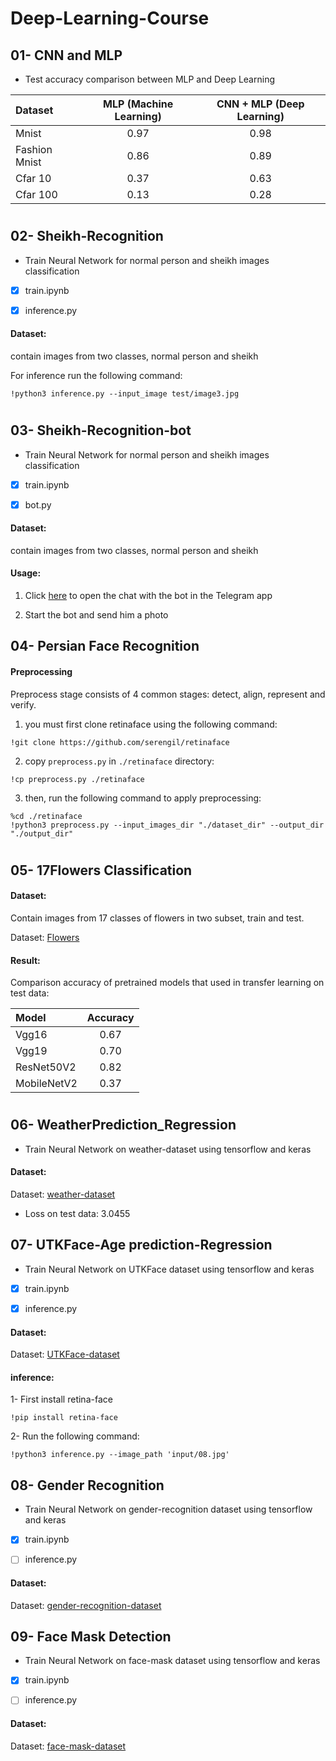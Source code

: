 # Deep-Learning-Course

## 01- CNN and MLP

- Test accuracy comparison between MLP and Deep Learning

| Dataset | MLP (Machine Learning) | CNN + MLP (Deep Learning) |
| :---         |     :---:      |          :---: |
| Mnist  | 0.97     | 0.98    |
|Fashion Mnist     | 0.86       | 0.89    |
|Cfar 10     | 0.37       | 0.63      |
|Cfar 100     | 0.13       | 0.28      |

#

## 02- Sheikh-Recognition

- Train Neural Network for normal person and sheikh images classification

- [x] train.ipynb

- [x] inference.py

#### Dataset: 

contain images from two classes, normal person and sheikh

For inference run the following command:

```
!python3 inference.py --input_image test/image3.jpg

```

#

## 03- Sheikh-Recognition-bot

- Train Neural Network for normal person and sheikh images classification

- [x] train.ipynb

- [x] bot.py

#### Dataset:

contain images from two classes, normal person and sheikh

#### Usage:

1. Click [here](https://t.me/SheikhRecognition_bot) to open the chat with the bot in the Telegram app

2. Start the bot and send him a photo

## 04- Persian Face Recognition

#### Preprocessing

Preprocess stage consists of 4 common stages: detect, align, represent and verify.

1. you must first clone retinaface using the following command:

```
!git clone https://github.com/serengil/retinaface
```

2. copy `preprocess.py` in `./retinaface` directory:

```
!cp preprocess.py ./retinaface
```

3. then, run the following command to apply preprocessing:

```
%cd ./retinaface
!python3 preprocess.py --input_images_dir "./dataset_dir" --output_dir "./output_dir"
```

#

## 05- 17Flowers Classification

#### Dataset:

Contain images from 17 classes of flowers in two subset, train and test.

Dataset: [Flowers]( https://drive.google.com/drive/folders/1-7GcWubgmhIImiZUrghV3haBjIeLoEhf?usp=sharing)

#### Result:

Comparison accuracy of pretrained models that used in transfer learning on test data:

| Model | Accuracy |
| :---         |     :---:      |
| Vgg16  | 0.67     | 
|Vgg19     | 0.70       | 
|ResNet50V2    | 0.82       |
|MobileNetV2     | 0.37       | 

#

## 06- WeatherPrediction_Regression

- Train Neural Network on weather-dataset using tensorflow and keras

#### Dataset:

Dataset: [weather-dataset]( https://drive.google.com/drive/folders/10OdTbgLI8O-ZezfHopbpbqgJ_lI9M5D-?usp=sharing)

- Loss on test data: 3.0455

## 07- UTKFace-Age prediction-Regression

- Train Neural Network on UTKFace dataset using tensorflow and keras

- [x] train.ipynb

- [x] inference.py

#### Dataset:

Dataset: [UTKFace-dataset]( https://www.kaggle.com/jangedoo/utkface-new)


#### inference:

1- First install retina-face
```
!pip install retina-face
```

2- Run the following command:

```
!python3 inference.py --image_path 'input/08.jpg'
```

## 08- Gender Recognition

- Train Neural Network on gender-recognition dataset using tensorflow and keras

- [x] train.ipynb

- [ ] inference.py

#### Dataset:

Dataset: [gender-recognition-dataset]( https://www.kaggle.com/ashishjangra27/gender-recognition-200k-images-celeba)

## 09- Face Mask Detection

- Train Neural Network on face-mask dataset using tensorflow and keras

- [x] train.ipynb

- [ ] inference.py

#### Dataset:

Dataset: [face-mask-dataset]( ashishjangra27/face-mask-12k-images-dataset)



